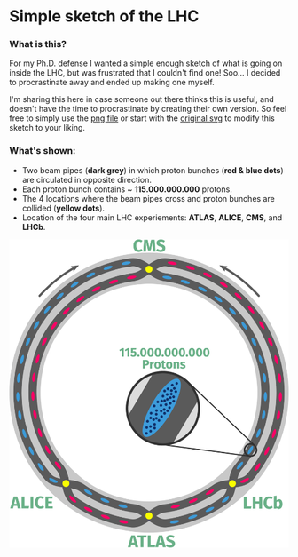 # Simple sketch of the LHC  

### What is this? 

For my Ph.D. defense I wanted a simple enough sketch of what is going on inside the LHC, but was frustrated that I couldn't find one!
Soo... I decided to procrastinate away and ended up making one myself.     


I'm sharing this here in case someone out there thinks this is useful, and doesn't have the time to procrastinate by creating their own version.
So feel free to simply use the [png file](LHC_Sketch.png) or start with the [original  svg](LHC_Sketch.svg) to modify this sketch to your liking. 

### What's shown:

- Two beam pipes (**dark grey**) in which proton bunches (**red & blue dots**) are circulated in opposite direction.
- Each proton bunch contains ~ **115.000.000.000** protons.
- The 4 locations where the beam pipes cross and proton bunches are collided (**yellow dots**).
- Location of the four main LHC experiements: **ATLAS**, **ALICE**, **CMS**, and **LHCb**.




![](LHC_Sketch.png)
